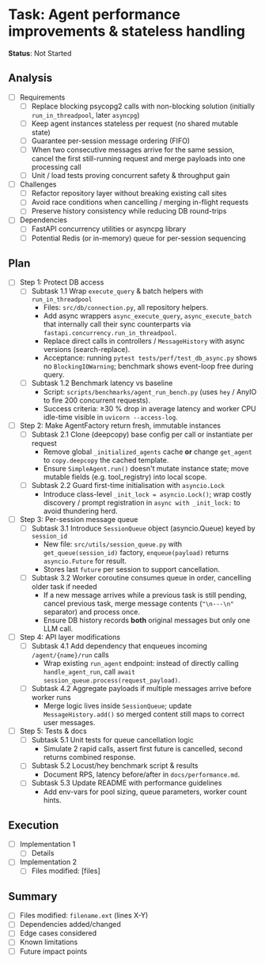 # Task: Agent performance improvements & stateless handling
**Status**: Not Started

## Analysis
- [ ] Requirements
  - [ ] Replace blocking psycopg2 calls with non-blocking solution (initially `run_in_threadpool`, later `asyncpg`)
  - [ ] Keep agent instances stateless per request (no shared mutable state)
  - [ ] Guarantee per-session message ordering (FIFO)
  - [ ] When two consecutive messages arrive for the same session, cancel the first still-running request and merge payloads into one processing call
  - [ ] Unit / load tests proving concurrent safety & throughput gain
- [ ] Challenges
  - [ ] Refactor repository layer without breaking existing call sites
  - [ ] Avoid race conditions when cancelling / merging in-flight requests
  - [ ] Preserve history consistency while reducing DB round-trips
- [ ] Dependencies
  - [ ] FastAPI concurrency utilities or asyncpg library
  - [ ] Potential Redis (or in-memory) queue for per-session sequencing

## Plan
- [ ] Step 1: Protect DB access
  - [ ] Subtask 1.1  Wrap `execute_query` & batch helpers with `run_in_threadpool`
    - Files: `src/db/connection.py`, all repository helpers.
    - Add async wrappers `async_execute_query`, `async_execute_batch` that internally call their sync counterparts via `fastapi.concurrency.run_in_threadpool`.
    - Replace direct calls in controllers / `MessageHistory` with async versions (search-replace).
    - Acceptance: running `pytest tests/perf/test_db_async.py` shows no `BlockingIOWarning`; benchmark shows event-loop free during query.
  - [ ] Subtask 1.2  Benchmark latency vs baseline
    - Script: `scripts/benchmarks/agent_run_bench.py` (uses `hey` / AnyIO to fire 200 concurrent requests).
    - Success criteria: ≥30 % drop in average latency and worker CPU idle-time visible in `uvicorn --access-log`.
- [ ] Step 2: Make AgentFactory return fresh, immutable instances
  - [ ] Subtask 2.1  Clone (deepcopy) base config per call or instantiate per request
    - Remove global `_initialized_agents` cache **or** change `get_agent` to `copy.deepcopy` the cached template.
    - Ensure `SimpleAgent.run()` doesn't mutate instance state; move mutable fields (e.g. tool_registry) into local scope.
  - [ ] Subtask 2.2  Guard first-time initialisation with `asyncio.Lock`
    - Introduce class-level `_init_lock = asyncio.Lock()`; wrap costly discovery / prompt registration in `async with _init_lock:` to avoid thundering herd.
- [ ] Step 3: Per-session message queue
  - [ ] Subtask 3.1  Introduce `SessionQueue` object (asyncio.Queue) keyed by `session_id`
    - New file: `src/utils/session_queue.py` with `get_queue(session_id)` factory, `enqueue(payload)` returns `asyncio.Future` for result.
    - Stores last `future` per session to support cancellation.
  - [ ] Subtask 3.2  Worker coroutine consumes queue in order, cancelling older task if needed
    - If a new message arrives while a previous task is still pending, cancel previous task, merge message contents (`"\n---\n"` separator) and process once.
    - Ensure DB history records **both** original messages but only one LLM call.
- [ ] Step 4: API layer modifications
  - [ ] Subtask 4.1  Add dependency that enqueues incoming `/agent/{name}/run` calls
    - Wrap existing `run_agent` endpoint: instead of directly calling `handle_agent_run`, call `await session_queue.process(request_payload)`.
  - [ ] Subtask 4.2  Aggregate payloads if multiple messages arrive before worker runs
    - Merge logic lives inside `SessionQueue`; update `MessageHistory.add()` so merged content still maps to correct user messages.
- [ ] Step 5: Tests & docs
  - [ ] Subtask 5.1  Unit tests for queue cancellation logic
    - Simulate 2 rapid calls, assert first future is cancelled, second returns combined response.
  - [ ] Subtask 5.2  Locust/hey benchmark script & results
    - Document RPS, latency before/after in `docs/performance.md`.
  - [ ] Subtask 5.3  Update README with performance guidelines
    - Add env-vars for pool sizing, queue parameters, worker count hints.

## Execution
- [ ] Implementation 1
  - [ ] Details
- [ ] Implementation 2
  - [ ] Files modified: [files]

## Summary
- [ ] Files modified: `filename.ext` (lines X-Y)
- [ ] Dependencies added/changed
- [ ] Edge cases considered
- [ ] Known limitations
- [ ] Future impact points 